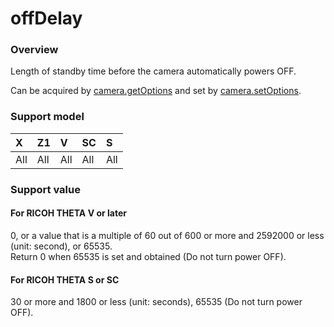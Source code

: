 # offDelay

### Overview

Length of standby time before the camera automatically powers OFF.

Can be acquired by [camera.getOptions](../commands/camera.get_options.md) and set by [camera.setOptions](../commands/camera.set_options.md).

### Support model

| X | Z1 | V | SC | S |
|:--|:--|:--|:--|:--|
| All | All | All | All | All |

### Support value

#### For RICOH THETA V or later

0, or a value that is a multiple of 60 out of 600 or more and 2592000 or less (unit: second), or 65535.  
Return 0 when 65535 is set and obtained (Do not turn power OFF).

#### For RICOH THETA S or SC

30 or more and 1800 or less (unit: seconds), 65535 (Do not turn power OFF).
